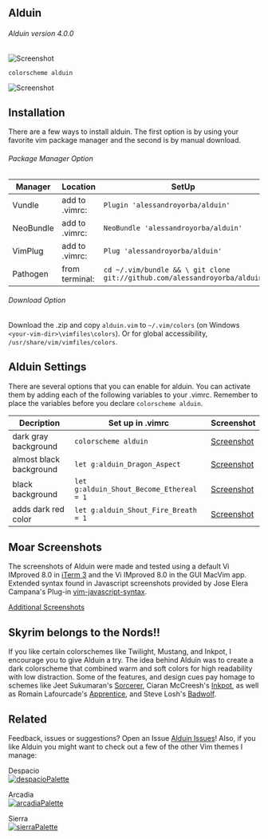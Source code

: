 Alduin
------

###### Alduin version 4.0.0
![Screenshot](https://cloud.githubusercontent.com/assets/11221489/21465580/7e28388e-c95e-11e6-9a91-29f03b00c3d0.png)

```VimL
colorscheme alduin
```
![Screenshot](https://cloud.githubusercontent.com/assets/11221489/21465616/b94e9722-c95f-11e6-95a2-d96ceb58cc94.png)

Installation
---------------
There are a few ways to install alduin. The first option is by using your favorite vim package manager and the second is by manual download.

###### Package Manager Option
| Manager          | Location       | SetUp                                                                     |
|------------------|----------------|---------------------------------------------------------------------------|
| Vundle           | add to .vimrc: | `Plugin 'alessandroyorba/alduin'`                                         |
| NeoBundle        | add to .vimrc: | `NeoBundle 'alessandroyorba/alduin'`                                      |
| VimPlug          | add to .vimrc: | `Plug 'alessandroyorba/alduin'`                                           |
| Pathogen         | from terminal: | `cd ~/.vim/bundle && \ git clone git://github.com/alessandroyorba/alduin` |

###### Download Option
Download the .zip and copy `alduin.vim` to `~/.vim/colors` (on Windows `<your-vim-dir>\vimfiles\colors`). Or for global accessibility, `/usr/share/vim/vimfiles/colors`.

Alduin Settings
---------------
There are several options that you can enable for alduin. You can activate them by adding each of the following variables to your .vimrc. Remember to place the variables before you declare `colorscheme alduin`.

| Decription                            | Set up in .vimrc                            | Screenshot                          |
|---------------------------------------|---------------------------------------------|-------------------------------------|
| dark gray background                  | `colorscheme alduin`                        | [Screenshot](https://cloud.githubusercontent.com/assets/11221489/21465616/b94e9722-c95f-11e6-95a2-d96ceb58cc94.png) |
| almost black background               | `let g:alduin_Dragon_Aspect`                | [Screenshot](https://cloud.githubusercontent.com/assets/11221489/21465618/c067bc3c-c95f-11e6-89e6-724f37fc54f3.png) |
| black background                      | `let g:alduin_Shout_Become_Ethereal = 1`    | [Screenshot](https://cloud.githubusercontent.com/assets/11221489/21465619/c858399e-c95f-11e6-8585-a944628673b0.png) |
| adds dark red color                   | `let g:alduin_Shout_Fire_Breath = 1`        | [Screenshot](https://cloud.githubusercontent.com/assets/11221489/21465622/e741e9b8-c95f-11e6-8b66-c753115a69c7.png) |


Moar Screenshots
------------
The screenshots of Alduin were made and tested using a default Vi IMproved 8.0 in [iTerm 3](https://www.iterm2.com) and the Vi IMproved 8.0 in the GUI MacVim app. Extended syntax found in Javascript screenshots provided by Jose Elera Campana's Plug-in [vim-javascript-syntax](https://github.com/jelera/vim-javascript-syntax).

[Additional Screenshots](https://github.com/AlessandroYorba/Alduin/issues/5)

Skyrim belongs to the Nords!!
-------
If you like certain colorschemes like Twilight, Mustang, and Inkpot, I encourage you to give Alduin a try. The idea behind Alduin was to create a dark colorscheme that combined warm and soft colors for high readability with low distraction. Some of the features, and design cues pay homage to schemes like Jeet Sukumaran's [Sorcerer](http://jeetworks.org/sorcerer/), Ciaran McCreesh's [Inkpot](https://github.com/ciaranm/inkpot), as well as Romain Lafourcade's [Apprentice](https://github.com/romainl/Apprentice), and Steve Losh's [Badwolf](https://github.com/sjl/badwolf).

Related 
-------
Feedback, issues or suggestions? Open an Issue [Alduin Issues](https://github.com/AlessandroYorba/Alduin/issues)! Also, if you like Alduin you might want to check out a few of the other Vim themes I manage:

Despacio  
[![despacioPalette](https://cloud.githubusercontent.com/assets/11221489/21479519/ec31ac1e-cb09-11e6-82a2-4c0756672eff.png)](https://github.com/AlessandroYorba/Despacio) 

Arcadia  
[![arcadiaPalette](https://cloud.githubusercontent.com/assets/11221489/21479527/f4c03dbe-cb09-11e6-8bc4-03acc900dc87.png)](https://github.com/AlessandroYorba/Arcadia) 

Sierra  
[![sierraPalette](https://cloud.githubusercontent.com/assets/11221489/21479522/f03b6142-cb09-11e6-859c-25ad16a61b26.png)](https://github.com/AlessandroYorba/Sierra)
